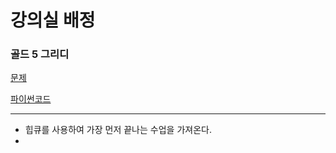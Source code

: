 # 강의실 배정
### 골드 5 그리디
[문제](https://www.acmicpc.net/problem/11000)

[파이썬코드](11000.py)

---

- 힙큐를 사용하여 가장 먼저 끝나는 수업을 가져온다.
- 